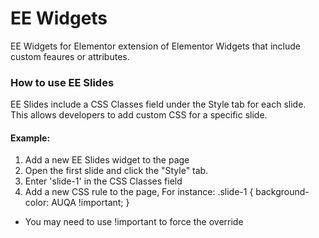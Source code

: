 # EE Widgets

EE Widgets for Elementor extension of Elementor Widgets that include custom feaures or attributes.

### How to use EE Slides

EE Slides include a CSS Classes field under the Style tab for each slide. This allows developers to add custom CSS for a specific slide.

#### Example:

1. Add a new EE Slides widget to the page
2. Open the first slide and click the "Style" tab.
3. Enter 'slide-1' in the CSS Classes field
4. Add a new CSS rule to the page, For instance:
    .slide-1 {
        background-color: AUQA !important;
    }
* You may need to use !important to force the override

